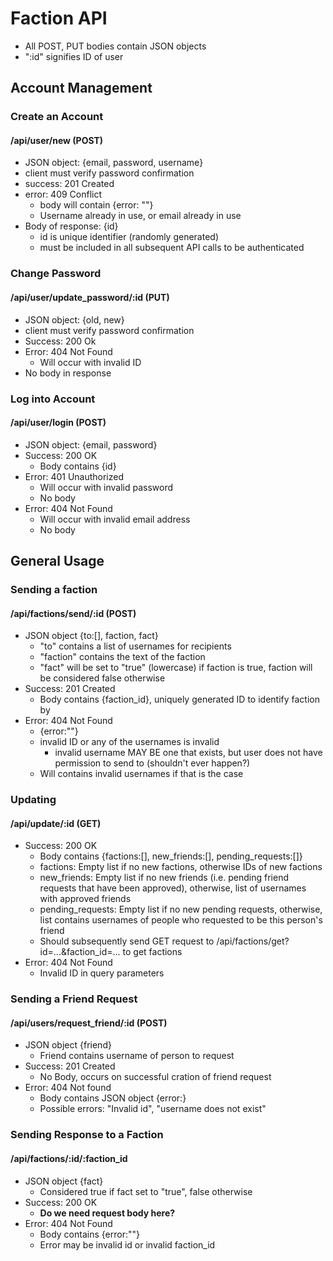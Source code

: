 # Faction API
- All POST, PUT bodies contain JSON objects
- ":id" signifies ID of user

## Account Management
### Create an Account
#### /api/user/new (POST)
- JSON object: {email, password, username}
- client must verify password confirmation
- success: 201 Created
- error: 409 Conflict
    - body will contain {error: ""}
    - Username already in use, or email already in use
- Body of response: {id}
    - id is unique identifier (randomly generated)
    - must be included in all subsequent API calls to be authenticated

### Change Password
#### /api/user/update_password/:id (PUT)
- JSON object: {old, new}
- client must verify password confirmation
- Success: 200 Ok
- Error: 404 Not Found
    - Will occur with invalid ID
- No body in response

### Log into Account
#### /api/user/login (POST)
- JSON object: {email, password}
- Success: 200 OK
    - Body contains {id}
- Error: 401 Unauthorized
    - Will occur with invalid password
    - No body
- Error: 404 Not Found
    - Will occur with invalid email address
    - No body

## General Usage
### Sending a faction
#### /api/factions/send/:id (POST)
- JSON object {to:[], faction, fact}
    - "to" contains a list of usernames for recipients
    - "faction" contains the text of the faction
    - "fact" will be set to "true" (lowercase) if faction is true, faction will be considered false otherwise
- Success: 201 Created
    - Body contains {faction_id}, uniquely generated ID to identify faction by
- Error: 404 Not Found
    - {error:""}
    - invalid ID or any of the usernames is invalid
        - invalid username MAY BE one that exists, but user does not have permission to send to (shouldn't ever happen?)
    - Will contains invalid usernames if that is the case

### Updating
#### /api/update/:id (GET)
- Success: 200 OK
    - Body contains {factions:[], new_friends:[], pending_requests:[]}
    - factions: Empty list if no new factions, otherwise IDs of new factions
    - new_friends: Empty list if no new friends (i.e. pending friend requests that have been approved), otherwise, list of usernames with approved friends
    - pending_requests: Empty list if no new pending requests, otherwise, list contains usernames of people who requested to be this person's friend
    - Should subsequently send GET request to /api/factions/get?id=...&faction_id=... to get factions
- Error: 404 Not Found
    - Invalid ID in query parameters

### Sending a Friend Request
#### /api/users/request_friend/:id (POST)
- JSON object {friend}
    - Friend contains username of person to request
- Success: 201 Created
    - No Body, occurs on successful cration of friend request
- Error: 404 Not found
    - Body contains JSON object {error:}
    - Possible errors: "Invalid id", "username does not exist"

### Sending Response to a Faction
#### /api/factions/:id/:faction_id
- JSON object {fact}
    - Considered true if fact set to "true", false otherwise
- Success: 200 OK
    - **Do we need request body here?**
- Error: 404 Not Found
    - Body contains {error:""}
    - Error may be invalid id or invalid faction_id
